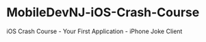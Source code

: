 MobileDevNJ-iOS-Crash-Course
============================

iOS Crash Course - Your First Application - iPhone Joke Client
